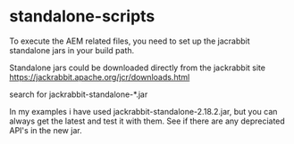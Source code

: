 # standalone-scripts

To execute the AEM related files, you need to set up the jacrabbit standalone jars in your build path.

Standalone jars could be downloaded directly from the jackrabbit site https://jackrabbit.apache.org/jcr/downloads.html

search for jackrabbit-standalone-*.jar

In my examples i have used jackrabbit-standalone-2.18.2.jar, but you can always get the latest and test it with them. See if there are any depreciated API's in the new jar.
